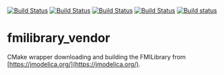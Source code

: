 [![Build Status](http://build.ros2.org/job/Fdev__fmilibrary_vendor__ubuntu_focal_amd64/badge/icon?subject=Build%20farm%3A%20Foxy)](http://build.ros2.org/job/Fdev__fmilibrary_vendor__ubuntu_focal_amd64/)
[![Build Status](http://build.ros2.org/job/Gdev__fmilibrary_vendor__ubuntu_focal_amd64/badge/icon?subject=Build%20farm%3A%20Galactic)](http://build.ros2.org/job/Gdev__fmilibrary_vendor__ubuntu_focal_amd64/)
[![Build Status](http://build.ros2.org/job/Hdev__fmilibrary_vendor__ubuntu_jammy_amd64/badge/icon?subject=Build%20farm%3A%20Humble)](http://build.ros2.org/job/Hdev__fmilibrary_vendor__ubuntu_jammy_amd64/)
[![Build Status](http://build.ros2.org/job/Rdev__fmilibrary_vendor__ubuntu_jammy_amd64/badge/icon?subject=Build%20farm%3A%20Rolling)](http://build.ros2.org/job/Rdev__fmilibrary_vendor__ubuntu_jammy_amd64/)
[![Build status](https://github.com/boschresearch/fmilibrary_vendor/workflows/Build%20action%3A%20Foxy%2C%20Galactic%2C%20Humble%2C%20Rolling/badge.svg)](https://github.com/boschresearch/fmilibrary_vendor/actions)

# fmilibrary_vendor

CMake wrapper downloading and building the FMILibrary from [https://jmodelica.org/](https://jmodelica.org/).
